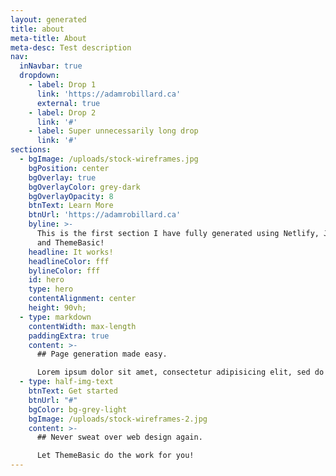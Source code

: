 ```yaml
---
layout: generated
title: about
meta-title: About
meta-desc: Test description
nav:
  inNavbar: true
  dropdown:
    - label: Drop 1
      link: 'https://adamrobillard.ca'
      external: true
    - label: Drop 2
      link: '#'
    - label: Super unnecessarily long drop
      link: '#'
sections:
  - bgImage: /uploads/stock-wireframes.jpg
    bgPosition: center
    bgOverlay: true
    bgOverlayColor: grey-dark
    bgOverlayOpacity: 8
    btnText: Learn More
    btnUrl: 'https://adamrobillard.ca'
    byline: >-
      This is the first section I have fully generated using Netlify, Jekyll,
      and ThemeBasic!
    headline: It works!
    headlineColor: fff
    bylineColor: fff
    id: hero
    type: hero
    contentAlignment: center
    height: 90vh;
  - type: markdown
    contentWidth: max-length
    paddingExtra: true
    content: >-
      ## Page generation made easy.

      Lorem ipsum dolor sit amet, consectetur adipisicing elit, sed do eiusmod tempor incididunt ut labore et dolore magna aliqua. Ut enim ad minim veniam, quis nostrud exercitation ullamco laboris nisi ut aliquip ex ea commodo consequat. Duis aute irure dolor in reprehenderit in voluptate velit esse cillum dolore eu fugiat nulla pariatur. Excepteur sint occaecat cupidatat non proident, sunt in culpa qui officia deserunt mollit anim id est laborum.
  - type: half-img-text
    btnText: Get started
    btnUrl: "#"
    bgColor: bg-grey-light
    bgImage: /uploads/stock-wireframes-2.jpg
    content: >-
      ## Never sweat over web design again.

      Let ThemeBasic do the work for you!
---
```

